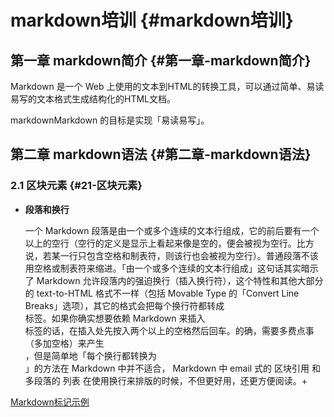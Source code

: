 # markdown培训 {#markdown培训}

## 第一章 markdown简介 {#第一章-markdown简介}

Markdown 是一个 Web 上使用的文本到HTML的转换工具，可以通过简单、易读易写的文本格式生成结构化的HTML文档。

markdownMarkdown 的目标是实现「易读易写」。

## 第二章 markdown语法 {#第二章-markdown语法}

### 2.1 区块元素 {#21-区块元素}

* **段落和换行**

  一个 Markdown 段落是由一个或多个连续的文本行组成，它的前后要有一个以上的空行（空行的定义是显示上看起来像是空的，便会被视为空行。比方说，若某一行只包含空格和制表符，则该行也会被视为空行）。普通段落不该用空格或制表符来缩进。「由一个或多个连续的文本行组成」这句话其实暗示了 Markdown 允许段落内的强迫换行（插入换行符），这个特性和其他大部分的 text-to-HTML 格式不一样（包括 Movable Type 的「Convert Line Breaks」选项），其它的格式会把每个换行符都转成  
  标签。如果你确实想要依赖 Markdown 来插入  
  标签的话，在插入处先按入两个以上的空格然后回车。的确，需要多费点事（多加空格）来产生  
  ，但是简单地「每个换行都转换为  
  」的方法在 Markdown 中并不适合， Markdown 中 email 式的 区块引用 和多段落的 列表 在使用换行来排版的时候，不但更好用，还更方便阅读。+

[Markdown标记示例](https://mitudegaoyang.gitbooks.io/mybook/content/webTips/markdown-biao-ji-shi-li.html)



